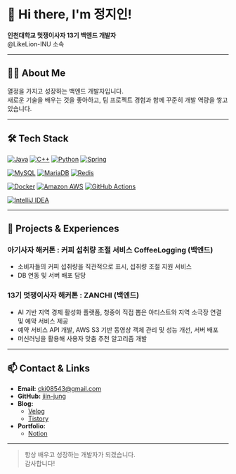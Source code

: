 # 👋 Hi there, I'm 정지인!

**인천대학교 멋쟁이사자 13기 백엔드 개발자**  
@LikeLion-INU 소속

---

## 🧑‍💻 About Me
열정을 가지고 성장하는 백엔드 개발자입니다.  
새로운 기술을 배우는 것을 좋아하고, 팀 프로젝트 경험과 함께 꾸준히 개발 역량을 쌓고 있습니다.

---

## 🛠️ Tech Stack

[![Java](https://img.shields.io/badge/JAVA-FB7200?style=for-the-badge&logo=openjdk&logoColor=white)](#)
[![C++](https://img.shields.io/badge/C++-00599C?style=for-the-badge&logo=c%2B%2B&logoColor=white)](#)
[![Python](https://img.shields.io/badge/PYTHON-3776AB?style=for-the-badge&logo=python&logoColor=white)](#)
[![Spring](https://img.shields.io/badge/SPRING-6DB33F?style=for-the-badge&logo=spring&logoColor=white)](#)

[![MySQL](https://img.shields.io/badge/MYSQL-00758F?style=for-the-badge&logo=mysql&logoColor=white)](#)
[![MariaDB](https://img.shields.io/badge/MARIADB-003545?style=for-the-badge&logo=mariadb&logoColor=white)](#)
[![Redis](https://img.shields.io/badge/REDIS-DC382D?style=for-the-badge&logo=redis&logoColor=white)](#)

[![Docker](https://img.shields.io/badge/DOCKER-2496ED?style=for-the-badge&logo=docker&logoColor=white)](#)
[![Amazon AWS](https://img.shields.io/badge/AMAZON%20AWS-FF9900?style=for-the-badge&logo=amazonaws&logoColor=white)](#)
[![GitHub Actions](https://img.shields.io/badge/GITHUB%20ACTIONS-2088FF?style=for-the-badge&logo=githubactions&logoColor=white)](#)

[![IntelliJ IDEA](https://img.shields.io/badge/INTELLIJ%20IDEA-000000?style=for-the-badge&logo=intellijidea&logoColor=white)](#)

---

## 🌱 Projects & Experiences

### 아기사자 해커톤 : 커피 섭취량 조절 서비스 CoffeeLogging (백엔드)
- 소비자들의 커피 섭취량을 직관적으로 표시, 섭취량 조절 지원 서비스
- DB 연동 및 서버 배포 담당

### 13기 멋쟁이사자 해커톤 : ZANCHI (백엔드)
- AI 기반 지역 경제 활성화 플랫폼, 청중이 직접 뽑은 아티스트와 지역 소극장 연결 및 예약 서비스 제공
- 예약 서비스 API 개발, AWS S3 기반 동영상 객체 관리 및 성능 개선, 서버 배포
- 머신러닝을 활용해 사용자 맞춤 추천 알고리즘 개발

---

## 📫 Contact & Links

- **Email:** cki08543@gmail.com
- **GitHub:** [jiin-jung](https://github.com/jiin-jung)
- **Blog:**
    - [Velog](https://velog.io/@jung_ji_in02/posts)
    - [Tistory](https://cki08543.tistory.com/)
- **Portfolio:**
    - [Notion](https://www.notion.so/Dev-263482bdb23e80c9ba48c43ace585c95?source=copy_link)

---

> 항상 배우고 성장하는 개발자가 되겠습니다.  
> 감사합니다!
